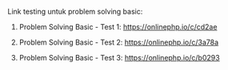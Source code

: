 Link testing untuk problem solving basic:

1. Problem Solving Basic - Test 1:
https://onlinephp.io/c/cd2ae

2. Problem Solving Basic - Test 2:
https://onlinephp.io/c/3a78a

3. Problem Solving Basic - Test 3:
https://onlinephp.io/c/b0293